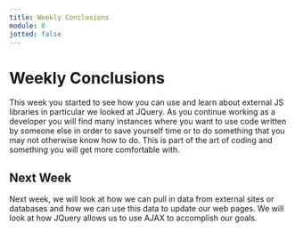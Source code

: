 ```yaml
---
title: Weekly Conclusions
module: 8
jotted: false
---
```


# Weekly Conclusions

This week you started to see how you can use and learn about external JS libraries in particular we looked at JQuery. As you continue working as a developer you will find many instances where you want to use code written by someone else in order to save yourself time or to do something that you may not otherwise know how to do. This is part of the art of coding and something you will get more comfortable with.


## Next Week

Next week, we will look at how we can pull in data from external sites or databases and how we can use this data to update our web pages.  We will look at how JQuery allows us to use AJAX to accomplish our goals. 
